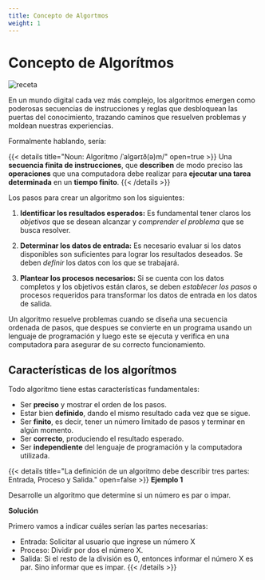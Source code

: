 ```yaml
---
title: Concepto de Algortmos
weight: 1
---
```


# Concepto de Algorítmos

![receta](/aed-docs/images/recipe.jpg)

En un mundo digital cada vez más complejo, los algoritmos emergen como poderosas secuencias de instrucciones y reglas que desbloquean las puertas del conocimiento, trazando caminos que resuelven problemas y moldean nuestras experiencias.

Formalmente hablando, sería:

{{< details title="Noun: Algorítmo /ˈalɡərɪð(ə)m/" open=true >}}
Una **secuencia finita de instrucciones**, que **describen** de modo preciso las **operaciones** que una computadora debe realizar para **ejecutar una tarea determinada** en un **tiempo finito**.
{{< /details >}}

Los pasos para crear un algoritmo son los siguientes:

1. **Identificar los resultados esperados:** Es fundamental tener claros los *objetivos* que se desean alcanzar y *comprender el problema* que se busca resolver.

2. **Determinar los datos de entrada:** Es necesario evaluar si los datos disponibles son suficientes para lograr los resultados deseados. Se deben *definir* los datos con los que se trabajará.

3. **Plantear los procesos necesarios:** Si se cuenta con los datos completos y los objetivos están claros, se deben *establecer los pasos* o procesos requeridos para transformar los datos de entrada en los datos de salida.

Un algoritmo resuelve problemas cuando se diseña una secuencia ordenada de pasos, que despues se convierte en un programa usando un lenguaje de programación y luego este se ejecuta y verifica en una computadora para asegurar de su correcto funcionamiento.

## Características de los algorítmos

Todo algoritmo tiene estas características fundamentales:

- Ser **preciso** y mostrar el orden de los pasos.
- Estar bien **definido**, dando el mismo resultado cada vez que se sigue.
- Ser **finito**, es decir, tener un número limitado de pasos y terminar en algún momento.
- Ser **correcto**, produciendo el resultado esperado.
- Ser **independiente** del lenguaje de programación y la computadora utilizada.

{{< details title="La definición de un algoritmo debe describir tres partes: Entrada, Proceso y Salida." open=false >}}
**Ejemplo 1**

Desarrolle un algoritmo que determine si un número es par o impar.

**Solución**

Primero vamos a indicar cuáles serían las partes necesarias:

- Entrada: Solicitar al usuario que ingrese un número X
- Proceso: Dividir por dos el número X.
- Salida: Si el resto de la división es 0, entonces informar el número X es par. Sino informar que es impar.
{{< /details >}}